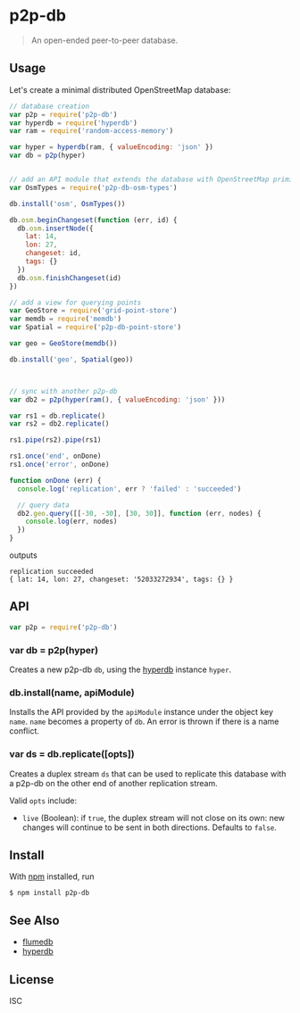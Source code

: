 # p2p-db

> An open-ended peer-to-peer database.

## Usage

Let's create a minimal distributed OpenStreetMap database:

```js
// database creation
var p2p = require('p2p-db')
var hyperdb = require('hyperdb')
var ram = require('random-access-memory')

var hyper = hyperdb(ram, { valueEncoding: 'json' })
var db = p2p(hyper)


// add an API module that extends the database with OpenStreetMap primitives
var OsmTypes = require('p2p-db-osm-types')

db.install('osm', OsmTypes())

db.osm.beginChangeset(function (err, id) {
  db.osm.insertNode({
    lat: 14,
    lon: 27,
    changeset: id,
    tags: {}
  })
  db.osm.finishChangeset(id)
})

// add a view for querying points
var GeoStore = require('grid-point-store')
var memdb = require('memdb')
var Spatial = require('p2p-db-point-store')

var geo = GeoStore(memdb())

db.install('geo', Spatial(geo))



// sync with another p2p-db
var db2 = p2p(hyper(ram(), { valueEncoding: 'json' }))

var rs1 = db.replicate()
var rs2 = db2.replicate()

rs1.pipe(rs2).pipe(rs1)

rs1.once('end', onDone)
rs1.once('error', onDone)

function onDone (err) {
  console.log('replication', err ? 'failed' : 'succeeded')

  // query data
  db2.geo.query([[-30, -30], [30, 30]], function (err, nodes) {
    console.log(err, nodes)
  })
}
```

outputs

```
replication succeeded
{ lat: 14, lon: 27, changeset: '52033272934', tags: {} }
```

## API

```js
var p2p = require('p2p-db')
```

### var db = p2p(hyper)

Creates a new p2p-db `db`, using the
[hyperdb](https://github.com/mafintosh/hyperdb) instance `hyper`.

### db.install(name, apiModule)

Installs the API provided by the `apiModule` instance under the object key
`name`. `name` becomes a property of `db`. An error is thrown if there is a name
conflict.

### var ds = db.replicate([opts])

Creates a duplex stream `ds` that can be used to replicate this database with a
p2p-db on the other end of another replication stream.

Valid `opts` include:

- `live` (Boolean): if `true`, the duplex stream will not close on its own: new
  changes will continue to be sent in both directions. Defaults to `false`.


## Install

With [npm](https://npmjs.org/) installed, run

```
$ npm install p2p-db
```

## See Also

- [flumedb](https://github.com/flumedb/flumedb)
- [hyperdb](https://github.com/mafintosh/hyperdb)

## License

ISC

